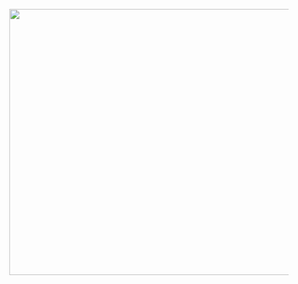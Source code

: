 <p align="center">
  <img width="640" height="480" src="https://user-images.githubusercontent.com/50490953/59300464-450f7980-8c5d-11e9-9952-f84d708b4297.png">
</p>
